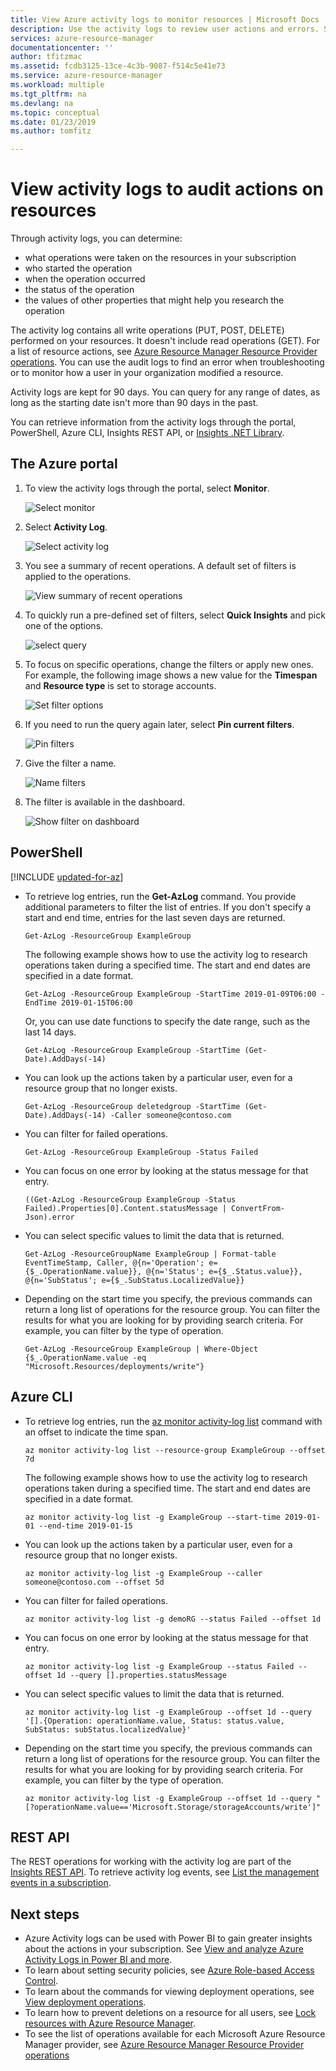 ```yaml
---
title: View Azure activity logs to monitor resources | Microsoft Docs
description: Use the activity logs to review user actions and errors. Shows Azure Portal PowerShell, Azure CLI, and REST.
services: azure-resource-manager
documentationcenter: ''
author: tfitzmac
ms.assetid: fcdb3125-13ce-4c3b-9087-f514c5e41e73
ms.service: azure-resource-manager
ms.workload: multiple
ms.tgt_pltfrm: na
ms.devlang: na
ms.topic: conceptual
ms.date: 01/23/2019
ms.author: tomfitz

---
```

# View activity logs to audit actions on resources

Through activity logs, you can determine:

* what operations were taken on the resources in your subscription
* who started the operation
* when the operation occurred
* the status of the operation
* the values of other properties that might help you research the operation

The activity log contains all write operations (PUT, POST, DELETE) performed on your resources. It doesn't include read operations (GET). For a list of resource actions, see [Azure Resource Manager Resource Provider operations](../role-based-access-control/resource-provider-operations.md). You can use the audit logs to find an error when troubleshooting or to monitor how a user in your organization modified a resource.

Activity logs are kept for 90 days. You can query for any range of dates, as long as the starting date isn't more than 90 days in the past.

You can retrieve information from the activity logs through the portal, PowerShell, Azure CLI, Insights REST API, or [Insights .NET Library](https://www.nuget.org/packages/Microsoft.Azure.Insights/).

## The Azure portal

1. To view the activity logs through the portal, select **Monitor**.

    ![Select monitor](./media/resource-group-audit/select-monitor.png)

1. Select **Activity Log**.

    ![Select activity log](./media/resource-group-audit/select-activity-log.png)

1. You see a summary of recent operations. A default set of filters is applied to the operations.

    ![View summary of recent operations](./media/resource-group-audit/audit-summary.png)

1. To quickly run a pre-defined set of filters, select **Quick Insights** and pick one of the options.

    ![select query](./media/resource-group-audit/quick-insights.png)

1. To focus on specific operations, change the filters or apply new ones. For example, the following image shows a new value for the **Timespan** and **Resource type** is set to storage accounts. 

    ![Set filter options](./media/resource-group-audit/set-filter.png)

1. If you need to run the query again later, select **Pin current filters**.

    ![Pin filters](./media/resource-group-audit/pin-filters.png)

1. Give the filter a name.

    ![Name filters](./media/resource-group-audit/name-filters.png)

1. The filter is available in the dashboard.

    ![Show filter on dashboard](./media/resource-group-audit/show-dashboard.png)

## PowerShell

[!INCLUDE [updated-for-az](../../includes/updated-for-az.md)]

* To retrieve log entries, run the **Get-AzLog** command. You provide additional parameters to filter the list of entries. If you don't specify a start and end time, entries for the last seven days are returned.

  ```azurepowershell-interactive
  Get-AzLog -ResourceGroup ExampleGroup
  ```

    The following example shows how to use the activity log to research operations taken during a specified time. The start and end dates are specified in a date format.

  ```azurepowershell-interactive
  Get-AzLog -ResourceGroup ExampleGroup -StartTime 2019-01-09T06:00 -EndTime 2019-01-15T06:00
  ```

    Or, you can use date functions to specify the date range, such as the last 14 days.

  ```azurepowershell-interactive
  Get-AzLog -ResourceGroup ExampleGroup -StartTime (Get-Date).AddDays(-14)
  ```

* You can look up the actions taken by a particular user, even for a resource group that no longer exists.

  ```azurepowershell-interactive
  Get-AzLog -ResourceGroup deletedgroup -StartTime (Get-Date).AddDays(-14) -Caller someone@contoso.com
  ```

* You can filter for failed operations.

  ```azurepowershell-interactive
  Get-AzLog -ResourceGroup ExampleGroup -Status Failed
  ```

* You can focus on one error by looking at the status message for that entry.

  ```azurepowershell-interactive
  ((Get-AzLog -ResourceGroup ExampleGroup -Status Failed).Properties[0].Content.statusMessage | ConvertFrom-Json).error
  ```

* You can select specific values to limit the data that is returned.

  ```azurepowershell-interactive
  Get-AzLog -ResourceGroupName ExampleGroup | Format-table EventTimeStamp, Caller, @{n='Operation'; e={$_.OperationName.value}}, @{n='Status'; e={$_.Status.value}}, @{n='SubStatus'; e={$_.SubStatus.LocalizedValue}}
  ```

* Depending on the start time you specify, the previous commands can return a long list of operations for the resource group. You can filter the results for what you are looking for by providing search criteria. For example, you can filter by the type of operation.

  ```azurepowershell-interactive
  Get-AzLog -ResourceGroup ExampleGroup | Where-Object {$_.OperationName.value -eq "Microsoft.Resources/deployments/write"}
  ```

## Azure CLI

* To retrieve log entries, run the [az monitor activity-log list](/cli/azure/monitor/activity-log#az-monitor-activity-log-list) command with an offset to indicate the time span.

  ```azurecli-interactive
  az monitor activity-log list --resource-group ExampleGroup --offset 7d
  ```

  The following example shows how to use the activity log to research operations taken during a specified time. The start and end dates are specified in a date format.

  ```azurecli-interactive
  az monitor activity-log list -g ExampleGroup --start-time 2019-01-01 --end-time 2019-01-15
  ```

* You can look up the actions taken by a particular user, even for a resource group that no longer exists.

  ```azurecli-interactive
  az monitor activity-log list -g ExampleGroup --caller someone@contoso.com --offset 5d
  ```

* You can filter for failed operations.

  ```azurecli-interactive
  az monitor activity-log list -g demoRG --status Failed --offset 1d
  ```

* You can focus on one error by looking at the status message for that entry.

  ```azurecli-interactive
  az monitor activity-log list -g ExampleGroup --status Failed --offset 1d --query [].properties.statusMessage
  ```

* You can select specific values to limit the data that is returned.

  ```azurecli-interactive
  az monitor activity-log list -g ExampleGroup --offset 1d --query '[].{Operation: operationName.value, Status: status.value, SubStatus: subStatus.localizedValue}'
  ```

* Depending on the start time you specify, the previous commands can return a long list of operations for the resource group. You can filter the results for what you are looking for by providing search criteria. For example, you can filter by the type of operation.

  ```azurecli-interactive
  az monitor activity-log list -g ExampleGroup --offset 1d --query "[?operationName.value=='Microsoft.Storage/storageAccounts/write']"
  ```

## REST API

The REST operations for working with the activity log are part of the [Insights REST API](/rest/api/monitor/). To retrieve activity log events, see [List the management events in a subscription](/rest/api/monitor/activitylogs).

## Next steps

* Azure Activity logs can be used with Power BI to gain greater insights about the actions in your subscription. See [View and analyze Azure Activity Logs in Power BI and more](https://azure.microsoft.com/blog/analyze-azure-audit-logs-in-powerbi-more/).
* To learn about setting security policies, see [Azure Role-based Access Control](../role-based-access-control/role-assignments-portal.md).
* To learn about the commands for viewing deployment operations, see [View deployment operations](resource-manager-deployment-operations.md).
* To learn how to prevent deletions on a resource for all users, see [Lock resources with Azure Resource Manager](resource-group-lock-resources.md).
* To see the list of operations available for each Microsoft Azure Resource Manager provider, see [Azure Resource Manager Resource Provider operations](../role-based-access-control/resource-provider-operations.md)
